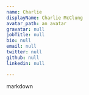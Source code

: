 ```yaml
---
name: Charlie
displayName: Charlie McClung
avatar_path: an avatar
gravatar: null
jobTitle: null
bio: null
email: null
twitter: null
github: null
linkedin: null

---
```


markdown

